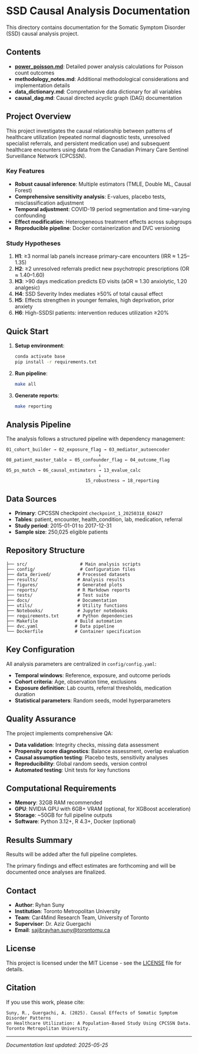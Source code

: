 # SSD Causal Analysis Documentation

This directory contains documentation for the Somatic Symptom Disorder (SSD) causal analysis project.

## Contents

- **[power_poisson.md](power_poisson.md)**: Detailed power analysis calculations for Poisson count outcomes
- **methodology_notes.md**: Additional methodological considerations and implementation details
- **data_dictionary.md**: Comprehensive data dictionary for all variables
- **causal_dag.md**: Causal directed acyclic graph (DAG) documentation

## Project Overview

This project investigates the causal relationship between patterns of healthcare utilization (repeated normal diagnostic tests, unresolved specialist referrals, and persistent medication use) and subsequent healthcare encounters using data from the Canadian Primary Care Sentinel Surveillance Network (CPCSSN).

### Key Features

- **Robust causal inference**: Multiple estimators (TMLE, Double ML, Causal Forest)
- **Comprehensive sensitivity analysis**: E-values, placebo tests, misclassification adjustment
- **Temporal adjustment**: COVID-19 period segmentation and time-varying confounding
- **Effect modification**: Heterogeneous treatment effects across subgroups
- **Reproducible pipeline**: Docker containerization and DVC versioning

### Study Hypotheses

1. **H1**: ≥3 normal lab panels increase primary-care encounters (IRR ≈ 1.25–1.35)
2. **H2**: ≥2 unresolved referrals predict new psychotropic prescriptions (OR ≈ 1.40–1.60)
3. **H3**: >90 days medication predicts ED visits (aOR ≈ 1.30 anxiolytic, 1.20 analgesic)
4. **H4**: SSD Severity Index mediates ≥50% of total causal effect
5. **H5**: Effects strengthen in younger females, high deprivation, prior anxiety
6. **H6**: High-SSDSI patients: intervention reduces utilization ≥20%

## Quick Start

1. **Setup environment**:
   ```bash
   conda activate base
   pip install -r requirements.txt
   ```

2. **Run pipeline**:
   ```bash
   make all
   ```

3. **Generate reports**:
   ```bash
   make reporting
   ```

## Analysis Pipeline

The analysis follows a structured pipeline with dependency management:

```
01_cohort_builder → 02_exposure_flag → 03_mediator_autoencoder
                                   ↓
08_patient_master_table ← 05_confounder_flag ← 04_outcome_flag
                                   ↓
05_ps_match → 06_causal_estimators → 13_evalue_calc
                                   ↓
                              15_robustness → 18_reporting
```

## Data Sources

- **Primary**: CPCSSN checkpoint `checkpoint_1_20250318_024427`
- **Tables**: patient, encounter, health_condition, lab, medication, referral
- **Study period**: 2015-01-01 to 2017-12-31
- **Sample size**: 250,025 eligible patients

## Repository Structure

```
├── src/                    # Main analysis scripts
├── config/                 # Configuration files
├── data_derived/          # Processed datasets
├── results/               # Analysis results
├── figures/               # Generated plots
├── reports/               # R Markdown reports
├── tests/                 # Test suite
├── docs/                  # Documentation
├── utils/                 # Utility functions
├── Notebooks/             # Jupyter notebooks
├── requirements.txt       # Python dependencies
├── Makefile              # Build automation
├── dvc.yaml              # Data pipeline
└── Dockerfile            # Container specification
```

## Key Configuration

All analysis parameters are centralized in `config/config.yaml`:

- **Temporal windows**: Reference, exposure, and outcome periods
- **Cohort criteria**: Age, observation time, exclusions
- **Exposure definition**: Lab counts, referral thresholds, medication duration
- **Statistical parameters**: Random seeds, model hyperparameters

## Quality Assurance

The project implements comprehensive QA:

- **Data validation**: Integrity checks, missing data assessment
- **Propensity score diagnostics**: Balance assessment, overlap evaluation
- **Causal assumption testing**: Placebo tests, sensitivity analyses
- **Reproducibility**: Global random seeds, version control
- **Automated testing**: Unit tests for key functions

## Computational Requirements

- **Memory**: 32GB RAM recommended
- **GPU**: NVIDIA GPU with 6GB+ VRAM (optional, for XGBoost acceleration)
- **Storage**: ~50GB for full pipeline outputs
- **Software**: Python 3.12+, R 4.3+, Docker (optional)

## Results Summary

Results will be added after the full pipeline completes.

The primary findings and effect estimates are forthcoming and will be
documented once analyses are finalized.

## Contact

- **Author**: Ryhan Suny
- **Institution**: Toronto Metropolitan University
- **Team**: Car4Mind Research Team, University of Toronto
- **Supervisor**: Dr. Aziz Guergachi
- **Email**: sajibrayhan.suny@torontomu.ca

## License

This project is licensed under the MIT License - see the [LICENSE](../LICENSE) file for details.

## Citation

If you use this work, please cite:

```
Suny, R., Guergachi, A. (2025). Causal Effects of Somatic Symptom Disorder Patterns 
on Healthcare Utilization: A Population-Based Study Using CPCSSN Data. 
Toronto Metropolitan University.
```

---

*Documentation last updated: 2025-05-25*